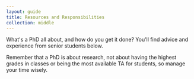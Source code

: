 ```yaml
---
layout: guide
title: Resources and Responsibilities
collection: middle
---
```


What's a PhD all about, and how do you get it done?
You'll find advice and experience from senior students below.

Remember that a PhD is about research, not about having the highest grades in classes or being the most available TA for students, so manage your time wisely.
